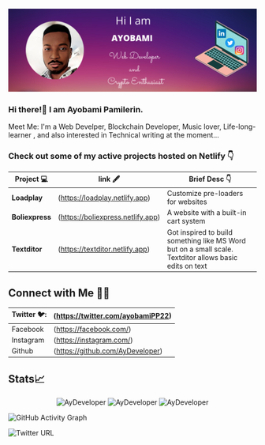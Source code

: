 ![TwitterHeader](https://raw.githubusercontent.com/AyDeveloper/AyDeveloper/main/twitter%20header%20(1).png)

### Hi there!👋 I am Ayobami Pamilerin. 

Meet Me: I'm a Web Develper, Blockchain Developer, Music lover, Life-long-learner , and also interested in Technical writing at the moment...


### Check out some of my active projects hosted on Netlify 👇

|      Project 💻   |     link  🖋️   | Brief Desc 👇  
|-------------|-------------------|---|
| **Loadplay** | (https://loadplay.netlify.app) | Customize pre-loaders for websites |
| **Boliexpress** | (https://boliexpress.netlify.app) | A website with a built-in cart system |
| **Textditor** | (https://textditor.netlify.app) | Got inspired to build something like MS Word but on a small scale. Textditor allows basic edits on text |

## Connect with Me 🤝🏻
|      Twitter 🐦:   |   (https://twitter.com/ayobamiPP22)  |
|-------------|-------------------|
| Facebook |  (https://facebook.com/) |
|Instagram|  (https://instagram.com/) |
|Github|  (https://github.com/AyDeveloper) |

## Stats📈
<p align="center">
<img width="40%" src="https://github-readme-stats.vercel.app/api/top-langs?username=Aydeveloper&show_icons=true&theme=dracula&title_color=ff8000&text_color=fff&bg_color=141321&locale=en&layout=compact&hide_border=true" alt="AyDeveloper" /> 
<img width="48%" src="https://github-readme-stats.vercel.app/api?username=AyDeveloper&show_icons=true&theme=radical" alt="AyDeveloper" />
<img width="48%" src="https://github-readme-streak-stats.herokuapp.com/?user=AyDeveloper&theme=highcontrast&hide_border=true" alt="AyDeveloper" />
</p>

![GitHub Activity Graph](https://activity-graph.herokuapp.com/graph?username=AyDeveloper&theme=dracula&hide_border=true)

![Twitter URL](https://img.shields.io/twitter/url?logo=Twitter&style=social&url=https%3A%2F%2Ftwitter.com%2FayobamiPP22)
